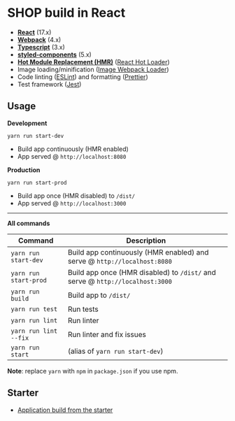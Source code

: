 # SHOP build in React

* **[React](https://facebook.github.io/react/)** (17.x)
* **[Webpack](https://webpack.js.org/)** (4.x)
* **[Typescript](https://www.typescriptlang.org/)** (3.x)
* **[styled-components](https://styled-components.com/)** (5.x)
* **[Hot Module Replacement (HMR)](https://webpack.js.org/concepts/hot-module-replacement/)** ([React Hot Loader](https://github.com/gaearon/react-hot-loader))
* Image loading/minification ([Image Webpack Loader](https://github.com/tcoopman/image-webpack-loader))
* Code linting ([ESLint](https://github.com/eslint/eslint)) and formatting ([Prettier](https://github.com/prettier/prettier))
* Test framework ([Jest](https://facebook.github.io/jest/))


## Usage
**Development**

`yarn run start-dev`

* Build app continuously (HMR enabled)
* App served @ `http://localhost:8080`

**Production**

`yarn run start-prod`

* Build app once (HMR disabled) to `/dist/`
* App served @ `http://localhost:3000`

---

**All commands**

Command | Description
--- | ---
`yarn run start-dev` | Build app continuously (HMR enabled) and serve @ `http://localhost:8080`
`yarn run start-prod` | Build app once (HMR disabled) to `/dist/` and serve @ `http://localhost:3000`
`yarn run build` | Build app to `/dist/`
`yarn run test` | Run tests
`yarn run lint` | Run linter
`yarn run lint --fix` | Run linter and fix issues
`yarn run start` | (alias of `yarn run start-dev`)

**Note**: replace `yarn` with `npm` in `package.json` if you use npm.

## Starter
* [Application build from the starter](https://github.com/vikpe/react-webpack-typescript-starter)
